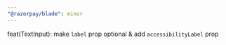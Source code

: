 ```yaml
---
"@razorpay/blade": minor
---
```


feat(TextInput): make `label` prop optional & add `accessibilityLabel` prop
